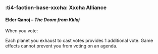 ### :ti4-faction-base-xxcha: **Xxcha Alliance**

#### Elder Qanoj – _The Doom from Kklaj_

When you vote:

Each planet you exhaust to cast votes provides 1 additional vote. Game effects cannot prevent you from voting on an agenda.
